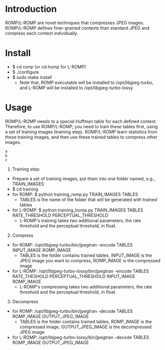 # Introduction
ROMP/L-ROMP are novel techniques that compresses JPEG images. ROMP/L-ROMP defines finer-grained contexts than standard JPEG and compress each context individually.

# Install
 - $ cd romp (or cd lromp for L-ROMP)
 - $ ./configure
 - $ sudo make install
   - Note that, ROMP executable will be installed to /opt/libjpeg-turbo, and L-ROMP will be installed to /opt/libjpeg-turbo-lossy

# Usage
ROMP/L-ROMP needs to a special Huffman table for each defined context. Therefore, to use ROMP/L-ROMP, you need to train these tables first, using a set of training images (training step). ROMP/L-ROMP learn statistics from these training images, and then use these trained tables to compress other images.
```
a
b
c
```

1. Training step:
  - Prepare a set of training images, put them into one folder named, e.g., TRAIN_IMAGES
  - $ cd training
  - for ROMP: $ python training_romp.py TRAIN_IMAGES TABLES
    - TABLES is the name of the folder that will be generated with trained tables
  - for L-ROMP: $ python training_lromp.py TRAIN_IMAGES TABLES RATE_THRESHOLD PERCEPTUAL_THRESHOLD
    - L-ROMP's training takes two additional parameters, the rate threshold and the perceptual threshold, in float.
    
2. Compress
  - for ROMP: /opt/libjpeg-turbo/bin/jpegtran -encode TABLES INPUT_IMAGE ROMP_IMAGE
    - TABLES is the folder contains trained tables, INPUT_IMAGE is the JPEG image you want to compress, ROMP_IMAGE is the compressed image
  - for L-ROMP: /opt/libjpeg-turbo-lossy/bin/jpegtran -encode TABLES RATE_THESHOLD PERCEPTUAL_THRESHOLD INPUT_IMAGE ROMP_IMAGE 
    - L-ROMP's compressing takes two additional parameters, the rate threshold and the perceptual threshold, in float.
    
3. Decompress
  - for ROMP: /opt/libjpeg-turbo/bin/jpegtran -decode TABLES ROMP_IMAGE OUTPUT_JPEG_IMAGE
    - TABLES is the folder contains trained tables, ROMP_IMAGE is the compressed image, OUTPUT_JPEG_IMAGE is the decompressed JPEG image
  - for L-ROMP: /opt/libjpeg-turbo-lossy/bin/jpegtran -decode TABLES ROMP_IMAGE OUTPUT_JPEG_IMAGE
